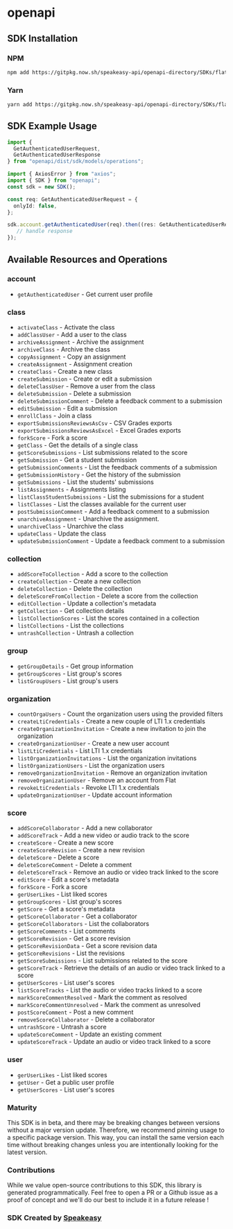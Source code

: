 # openapi

<!-- Start SDK Installation -->
## SDK Installation

### NPM

```bash
npm add https://gitpkg.now.sh/speakeasy-api/openapi-directory/SDKs/flat.io/2.13.0/typescript
```

### Yarn

```bash
yarn add https://gitpkg.now.sh/speakeasy-api/openapi-directory/SDKs/flat.io/2.13.0/typescript
```
<!-- End SDK Installation -->

## SDK Example Usage
<!-- Start SDK Example Usage -->
```typescript
import {
  GetAuthenticatedUserRequest,
  GetAuthenticatedUserResponse
} from "openapi/dist/sdk/models/operations";

import { AxiosError } from "axios";
import { SDK } from "openapi";
const sdk = new SDK();

const req: GetAuthenticatedUserRequest = {
  onlyId: false,
};

sdk.account.getAuthenticatedUser(req).then((res: GetAuthenticatedUserResponse | AxiosError) => {
   // handle response
});
```
<!-- End SDK Example Usage -->

<!-- Start SDK Available Operations -->
## Available Resources and Operations


### account

* `getAuthenticatedUser` - Get current user profile

### class

* `activateClass` - Activate the class
* `addClassUser` - Add a user to the class
* `archiveAssignment` - Archive the assignment
* `archiveClass` - Archive the class
* `copyAssignment` - Copy an assignment
* `createAssignment` - Assignment creation
* `createClass` - Create a new class
* `createSubmission` - Create or edit a submission
* `deleteClassUser` - Remove a user from the class
* `deleteSubmission` - Delete a submission
* `deleteSubmissionComment` - Delete a feedback comment to a submission
* `editSubmission` - Edit a submission
* `enrollClass` - Join a class
* `exportSubmissionsReviewsAsCsv` - CSV Grades exports
* `exportSubmissionsReviewsAsExcel` - Excel Grades exports
* `forkScore` - Fork a score
* `getClass` - Get the details of a single class
* `getScoreSubmissions` - List submissions related to the score
* `getSubmission` - Get a student submission
* `getSubmissionComments` - List the feedback comments of a submission
* `getSubmissionHistory` - Get the history of the submission
* `getSubmissions` - List the students' submissions
* `listAssignments` - Assignments listing
* `listClassStudentSubmissions` - List the submissions for a student
* `listClasses` - List the classes available for the current user
* `postSubmissionComment` - Add a feedback comment to a submission
* `unarchiveAssignment` - Unarchive the assignment.
* `unarchiveClass` - Unarchive the class
* `updateClass` - Update the class
* `updateSubmissionComment` - Update a feedback comment to a submission

### collection

* `addScoreToCollection` - Add a score to the collection
* `createCollection` - Create a new collection
* `deleteCollection` - Delete the collection
* `deleteScoreFromCollection` - Delete a score from the collection
* `editCollection` - Update a collection's metadata
* `getCollection` - Get collection details
* `listCollectionScores` - List the scores contained in a collection
* `listCollections` - List the collections
* `untrashCollection` - Untrash a collection

### group

* `getGroupDetails` - Get group information
* `getGroupScores` - List group's scores
* `listGroupUsers` - List group's users

### organization

* `countOrgaUsers` - Count the organization users using the provided filters
* `createLtiCredentials` - Create a new couple of LTI 1.x credentials
* `createOrganizationInvitation` - Create a new invitation to join the organization
* `createOrganizationUser` - Create a new user account
* `listLtiCredentials` - List LTI 1.x credentials
* `listOrganizationInvitations` - List the organization invitations
* `listOrganizationUsers` - List the organization users
* `removeOrganizationInvitation` - Remove an organization invitation
* `removeOrganizationUser` - Remove an account from Flat
* `revokeLtiCredentials` - Revoke LTI 1.x credentials
* `updateOrganizationUser` - Update account information

### score

* `addScoreCollaborator` - Add a new collaborator
* `addScoreTrack` - Add a new video or audio track to the score
* `createScore` - Create a new score
* `createScoreRevision` - Create a new revision
* `deleteScore` - Delete a score
* `deleteScoreComment` - Delete a comment
* `deleteScoreTrack` - Remove an audio or video track linked to the score
* `editScore` - Edit a score's metadata
* `forkScore` - Fork a score
* `gerUserLikes` - List liked scores
* `getGroupScores` - List group's scores
* `getScore` - Get a score's metadata
* `getScoreCollaborator` - Get a collaborator
* `getScoreCollaborators` - List the collaborators
* `getScoreComments` - List comments
* `getScoreRevision` - Get a score revision
* `getScoreRevisionData` - Get a score revision data
* `getScoreRevisions` - List the revisions
* `getScoreSubmissions` - List submissions related to the score
* `getScoreTrack` - Retrieve the details of an audio or video track linked to a score
* `getUserScores` - List user's scores
* `listScoreTracks` - List the audio or video tracks linked to a score
* `markScoreCommentResolved` - Mark the comment as resolved
* `markScoreCommentUnresolved` - Mark the comment as unresolved
* `postScoreComment` - Post a new comment
* `removeScoreCollaborator` - Delete a collaborator
* `untrashScore` - Untrash a score
* `updateScoreComment` - Update an existing comment
* `updateScoreTrack` - Update an audio or video track linked to a score

### user

* `gerUserLikes` - List liked scores
* `getUser` - Get a public user profile
* `getUserScores` - List user's scores
<!-- End SDK Available Operations -->

### Maturity

This SDK is in beta, and there may be breaking changes between versions without a major version update. Therefore, we recommend pinning usage
to a specific package version. This way, you can install the same version each time without breaking changes unless you are intentionally
looking for the latest version.

### Contributions

While we value open-source contributions to this SDK, this library is generated programmatically.
Feel free to open a PR or a Github issue as a proof of concept and we'll do our best to include it in a future release !

### SDK Created by [Speakeasy](https://docs.speakeasyapi.dev/docs/using-speakeasy/client-sdks)

